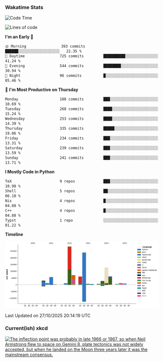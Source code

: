 ### Wakatime Stats
<!--START_SECTION:waka-->
![Code Time](http://img.shields.io/badge/Code%20Time-3%2C391%20hrs%208%20mins-blue)

![Lines of code](https://img.shields.io/badge/From%20Hello%20World%20I%27ve%20Written-1.0%20million%20lines%20of%20code-blue)

**I'm an Early 🐤** 

```text
🌞 Morning                393 commits         ██████░░░░░░░░░░░░░░░░░░░   22.35 % 
🌆 Daytime                725 commits         ██████████░░░░░░░░░░░░░░░   41.24 % 
🌃 Evening                544 commits         ████████░░░░░░░░░░░░░░░░░   30.94 % 
🌙 Night                  96 commits          █░░░░░░░░░░░░░░░░░░░░░░░░   05.46 % 
```
📅 **I'm Most Productive on Thursday** 

```text
Monday                   188 commits         ███░░░░░░░░░░░░░░░░░░░░░░   10.69 % 
Tuesday                  268 commits         ████░░░░░░░░░░░░░░░░░░░░░   15.24 % 
Wednesday                253 commits         ████░░░░░░░░░░░░░░░░░░░░░   14.39 % 
Thursday                 335 commits         █████░░░░░░░░░░░░░░░░░░░░   19.06 % 
Friday                   234 commits         ███░░░░░░░░░░░░░░░░░░░░░░   13.31 % 
Saturday                 239 commits         ███░░░░░░░░░░░░░░░░░░░░░░   13.59 % 
Sunday                   241 commits         ███░░░░░░░░░░░░░░░░░░░░░░   13.71 % 
```


**I Mostly Code in Python** 

```text
TeX                      9 repos             ███░░░░░░░░░░░░░░░░░░░░░░   10.98 % 
Shell                    5 repos             ██░░░░░░░░░░░░░░░░░░░░░░░   06.10 % 
Nix                      4 repos             █░░░░░░░░░░░░░░░░░░░░░░░░   04.88 % 
C++                      4 repos             █░░░░░░░░░░░░░░░░░░░░░░░░   04.88 % 
Typst                    1 repo              ░░░░░░░░░░░░░░░░░░░░░░░░░   01.22 % 
```



**Timeline**

![Lines of Code chart](https://raw.githubusercontent.com/joshuajeschek/joshuajeschek/main/assets/bar_graph.png)


 Last Updated on 27/10/2025 20:14:19 UTC
<!--END_SECTION:waka-->

### Current(ish) xkcd
<a id="xkcd-a" title="The inflection point was probably in late 1966 or 1967, so when Neil Armstrong flew to space on Gemini 8, plate tectonics was not widely accepted, but when he landed on the Moon three years later it was the mainstream consensus." href="https://www.xkcd.com" target="_blank">
        <img align="center" id="xkcd-img" src="https://imgs.xkcd.com/comics/continents.png" alt="The inflection point was probably in late 1966 or 1967, so when Neil Armstrong flew to space on Gemini 8, plate tectonics was not widely accepted, but when he landed on the Moon three years later it was the mainstream consensus." height=300 />
</a>
